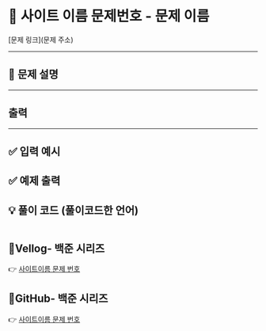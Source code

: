 # 📂 사이트 이름 문제번호 - 문제 이름
[문제 링크](문제 주소)

---

## 📝 문제 설명



---

## 출력


---
## ✅ 입력 예시


## ✅ 예제 출력


## 💡 풀이 코드 (풀이코드한 언어)

```java


```
## 📎Vellog- 백준 시리즈    
👉 [사이트이름 문제 번호](주소)


## 📎GitHub- 백준 시리즈    
👉 [사이트이름 문제 번호](주소)
